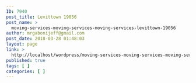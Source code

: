 ```yaml
---
ID: 7940
post_title: Levittown 19056
post_name: >
  moving-services-moving-services-moving-services-levittown-19056
author: mrgabonijeff@gmail.com
post_date: 2018-03-28 01:48:03
layout: page
link: >
  http://localhost/wordpress/moving-services-moving-services-moving-services-levittown-19056/
published: true
tags: [ ]
categories: [ ]
---
```

